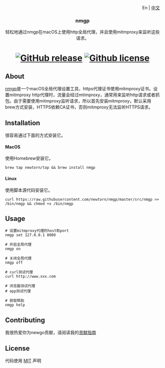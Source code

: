 <p align="right">En | <a href="../README.md">中文</a></p>
<div align="center">

### nmgp

轻松地通过nmgp在macOS上使用http全局代理，并且使用mitmproxy来监听这些请求。

[![GitHub release](https://img.shields.io/github/v/release/newtorn/nmgp)](https://github.com/newtorn/nmgp/releases)
[![Github license](https://img.shields.io/github/license/newtorn/nmgp.git)](LICENSE)
===
</div>


## About

[nmgp](https://github.com/newtorn/nmgp.git)是一个macOS全局代理设置工具，https代理证书使用mitmproxy证书。设置mitmproxy http代理时，流量会经过mtimproxy，通常用来监听http请求或者抓包。由于需要使用mitmproxy监听请求，所以首先安装mitmproxy，默认采用brew方式安装，HTTPS依赖CA证书，否则mitmproxy无法监听HTTPS请求。


## Installation

很容易通过下面的方式安装它。

#### MacOS
使用Homebrew安装它。
```
brew tap newtorn/tap && brew install nmgp
```

#### Linux
使用脚本源代码安装它。
```
curl https://raw.githubusercontent.com/newtorn/nmgp/master/src/nmgp >> /bin/nmgp && chmod +x /bin/nmgp
```


## Usage

```
# 设置mitmproxy代理的host和port
nmgp set 127.0.0.1 8080

# 开启全局代理
nmgp on

# 关闭全局代理
nmgp off

# curl测试代理
curl http://www.xxx.com

# 浏览器测试代理
# app测试代理

# 获取帮助
nmgp help
```

## Contributing

我很热爱你为newgo贡献，请阅读我的[贡献指南](../CONTRIBUTING.md)


## License

代码使用 [MIT](../LICENSE) 声明
